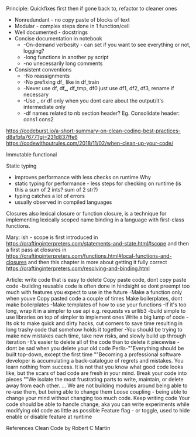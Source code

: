
Principle: Quickfixes first then if gone back to, refactor to cleaner ones
- Nonredundant - no copy paste of blocks of text
- Modular - complex steps done in 1 function/cell
- Well documented - docstrings
- Concise documentation in notebook
	- -On-demand verbosity - can set if you want to see everything or not, logging?
	- -long functions in another py script
	- -no unecessarily long comments
- Consistent conventions
	- -No reassignments
	- -No prefixing df_ like in df_train
	- -Never use df, df_, df_tmp, df0 just use df1, df2, df3, rename if necessary
	- -Use _ or df only when you dont care about the output/it's intermediate only
	- -df names related to nb section header? Eg. Consolidate header: cons1 cons2

https://codeburst.io/a-short-summary-on-clean-coding-best-practices-d8afbfa7677?gi=231d837ffe6
https://codewithoutrules.com/2018/11/02/when-clean-up-your-code/

Immutable
functional

Static typing
- improves performance with less checks on runtime
Why
- static typing for performance - less steps for checking on runtime (is this a sum of 2 ints? sum of 2 str?)
- typing catches a lot of errors
- usually observed in compiled languages

Closures
also lexical closure or function closure, is a technique for implementing lexically scoped name binding in a language with first-class functions.

Mary:
ish - scope is first introduced in https://craftinginterpreters.com/statements-and-state.html#scope and then a first pass at closures in https://craftinginterpreters.com/functions.html#local-functions-and-closures and then this chapter is more about getting it fully correct https://craftinginterpreters.com/resolving-and-binding.html 

Article: write code that is easy to delete
Copy paste code, dont copy paste code
-building reusable code is often done in hindsight so dont preempt too much with features you expect to use in the future
-Make a function only when youve Copy pasted code a couple of times
Make boilerplates, dont make boilerplates
-Make templates of how to use your functions
-If it's too long, wrap it in a simpler to use api e.g. requests vs urllib3
-build simple to use libraries on top of simpler to implement ones
Write a big lump of code
-Its ok to make quick and dirty hacks, cut corners to save time resulting in long trashy code that somehow holds it together
-You should be trying to make new mistakes each time, take new risks, and slowly build up through iteration
-It’s easier to delete all of the code than to delete it piecewise - dont be sad when you delete your old code
Perlis-""Everything should be built top-down, except the first time
""Becoming a professional software developer is accumulating a back-catalogue of regrets and mistakes. You learn nothing from success. It is not that you know what good code looks like, but the scars of bad code are fresh in your mind.
Break your code into pieces
""We isolate the most frustrating parts to write, maintain, or delete away from each other. … We are not building modules around being able to re-use them, but being able to change them
Loose coupling - being able to change your mind without changing too much code.
Keep writing code
Your code should be able to handle change, aka you can write experiments while modifying old code as little as possible
Feature flag - or toggle, used to hide enable or disable feature at runtime


References
Clean Code by Robert C Martin